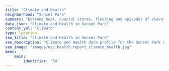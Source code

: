 ```yaml
---
title: "Climate and Health"
neighborhood: "Sunset Park"
summary: "Extreme heat, coastal storms, flooding and episodes of elevated ozone are climate-related hazards that may increase with climate change and have important public health impacts in New York City. Extreme weather can cause power outages, which also threaten public health. This report provides neighborhood indicators of climate-related hazards, vulnerability and health impacts."
data_json: "Climate and Health in Sunset Park"
content_yml: "climate"
type: location
seo_title: "Climate and Health in Sunset Park"
seo_description: "Climate and Health data profile for the Sunset Park neighborhood of NYC."
seo_image: "images/nyc_health_report_climate_health.jpg"
menu:
    main:
        identifier: '04'
---
```

